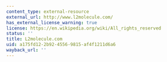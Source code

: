```yaml
---
content_type: external-resource
external_url: http://www.l2molecule.com/
has_external_license_warning: true
license: https://en.wikipedia.org/wiki/All_rights_reserved
status: ''
title: L2molecule.com
uid: a175fd12-2b92-4556-9815-af4f1211d6a6
wayback_url: ''
---
```

